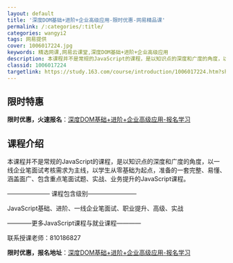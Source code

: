 ```yaml
---
layout: default
title: '深度DOM基础+进阶+企业高级应用-限时优惠-网易精品课'
permalink: /:categories/:title/
categories: wangyi2
tags: 网易提供
cover: 1006017224.jpg
keywords: 精选网课,网易云课堂,深度DOM基础+进阶+企业高级应用
description: 本课程并不是常规的JavaScript的课程，是以知识点的深度和广度的角度，以一线企业笔面试考核需求为主线，以学生从零基
classid: 1006017224
targetlink: https://study.163.com/course/introduction/1006017224.htm?share=1&shareId=1025206652&utm_campaign=share&utm_medium=iphoneShare&utm_source=&utm_u=1025206652
---
```


## 限时特惠

**限时优惠，火速报名**：[深度DOM基础+进阶+企业高级应用-报名学习](https://study.163.com/course/introduction/1006017224.htm?share=1&shareId=1025206652&utm_campaign=share&utm_medium=iphoneShare&utm_source=&utm_u=1025206652)

## 课程介绍

本课程并不是常规的JavaScript的课程，是以知识点的深度和广度的角度，以一线企业笔面试考核需求为主线，以学生从零基础为起点，准备的一套完整、易懂、涵盖面广、包含重点笔面试题、实战、业务提升的JavaScript课程。

——————— 课程包含级别————————

JavaScript基础、进阶、一线企业笔面试、职业提升、高级、实战

————更多JavaScript课程与就业课程————

联系授课老师：810186827

**限时优惠，报名地址**：[深度DOM基础+进阶+企业高级应用-报名学习](https://study.163.com/course/introduction/1006017224.htm?share=1&shareId=1025206652&utm_campaign=share&utm_medium=iphoneShare&utm_source=&utm_u=1025206652)

